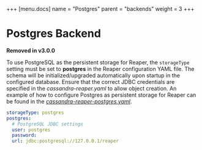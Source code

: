 +++
[menu.docs]
name = "Postgres"
parent = "backends"
weight = 3
+++

# Postgres Backend

**Removed in v3.0.0**

To use PostgreSQL as the persistent storage for Reaper, the `storageType` setting must be set to **postgres** in the Reaper configuration YAML file. The schema will be initialized/upgraded automatically upon startup in the configured database. Ensure that the correct JDBC credentials are specified in the *cassandra-reaper.yaml* to allow object creation. An example of how to configure Postgres as persistent storage for Reaper can be found in the *[cassandra-reaper-postgres.yaml](https://github.com/thelastpickle/cassandra-reaper/blob/master/src/packaging/resource/cassandra-reaper-postgres.yaml)*.


```yaml
storageType: postgres
postgres:
  # PostgreSQL JDBC settings
  user: postgres
  password: 
  url: jdbc:postgresql://127.0.0.1/reaper
```
